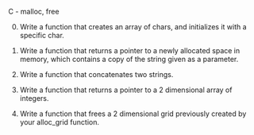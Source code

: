 C - malloc, free

0.	Write a function that creates an array of chars,
	and initializes it with a specific char.

1.	Write a function that returns a pointer to a newly allocated space 
	in memory, which contains a copy of the string given as a parameter.

2.	Write a function that concatenates two strings.

3.	Write a function that returns a pointer to a 2 dimensional array
	of integers.

4.	Write a function that frees a 2 dimensional grid 
	previously created by your alloc_grid function.
